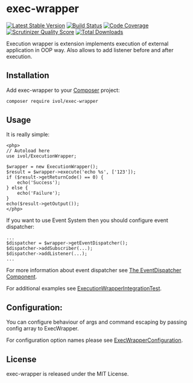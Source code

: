 exec-wrapper
============
[![Latest Stable Version](https://poser.pugx.org/ivol/exec-wrapper/v/stable)](https://packagist.org/packages/ivol/exec-wrapper)
[![Build Status](https://travis-ci.org/ivol84/exec_wrapper.svg?branch=master)](https://travis-ci.org/ivol84/exec_wrapper)
[![Code Coverage](https://scrutinizer-ci.com/g/ivol84/exec_wrapper/badges/coverage.png?b=master)](https://scrutinizer-ci.com/g/ivol84/exec_wrapper/?branch=master)
[![Scrutinizer Quality Score](https://scrutinizer-ci.com/g/ivol84/exec_wrapper/badges/quality-score.png?b=master)](https://scrutinizer-ci.com/g/ivol84/exec_wrapper/)
[![Total Downloads](https://poser.pugx.org/ivol/exec-wrapper/downloads)](https://packagist.org/packages/ivol/exec-wrapper)

Execution wrapper is extension implements execution of external application in OOP way. Also allows to add listener before and after execution.

Installation
------------
Add exec-wrapper to your [Composer](https://getcomposer.org/doc/00-intro.md) project:

```bash
composer require ivol/exec-wrapper
```

Usage
-----
It is really simple:
```
<php>
// Autoload here
use ivol/ExecutionWrapper;

$wrapper = new ExecutionWrapper();
$result = $wrapper->execute('echo %s', ['123']);
if ($result->getReturnCode() == 0) {
    echo('Success');
} else {
    echo('Failure');
}
echo($result->getOutput());
</php>
```
If you want to use Event System then you should configure event dispatcher:
```
...
$dispatcher = $wrapper->getEventDispatcher();
$dispatcher->addSubscriber(...);
$dispatcher->addListener(...);
...
```
For more information about event dispatcher see [The EventDispatcher Component](http://symfony.com/doc/3.0/components/event_dispatcher/introduction.html).

For additional examples see [ExecutionWrapperIntegrationTest](https://github.com/ivol84/exec_wrapper/blob/master/tests/src/ExecutionWrapperIntegrationTest.php).

Configuration:
-------
You can configure behaviour of args and command escaping by passing config array to ExecWrapper.

For configuration option names please see [ExecWrapperConfiguration](https://github.com/ivol84/exec_wrapper/blob/master/src/Config/ExecWrapperConfiguration.php).

License
-------

exec-wrapper is released under the MIT License.
